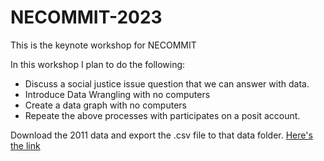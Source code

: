# NECOMMIT-2023
This is the keynote workshop for NECOMMIT

In this workshop I plan to do the following:

-  Discuss a social justice issue question that we can answer with data.
-  Introduce Data Wrangling with no computers
-  Create a data graph with no computers
-  Repeate the above processes with participates on a posit account.  

Download the 2011 data and export the .csv file to that data folder. [Here's the link](https://www.nyc.gov/assets/nypd/downloads/zip/analysis_and_planning/stop-question-frisk/sqf-2011-csv.zip)